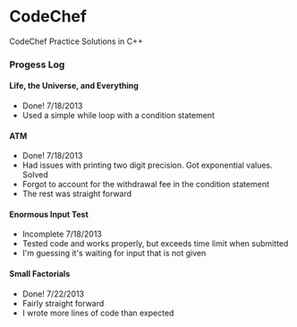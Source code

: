 CodeChef
========

CodeChef Practice Solutions in C++

<h3>Progess Log</h3>

<h4>Life, the Universe, and Everything</h4>
<ul>
    <li>Done! 7/18/2013</li>
    <li>Used a simple while loop with a condition statement</li>
</ul>

<h4>ATM</h4>
<ul>
    <li>Done! 7/18/2013</li>
    <li>Had issues with printing two digit precision. Got exponential values. Solved</li>
    <li>Forgot to account for the withdrawal fee in the condition statement</li>
    <li>The rest was straight forward</li>
</ul>

<h4>Enormous Input Test</h4>
<ul>
    <li>Incomplete 7/18/2013</li>
    <li>Tested code and works properly, but exceeds time limit when submitted</li>
    <li>I'm guessing it's waiting for input that is not given</li>
</ul>

<h4>Small Factorials</h4>
<ul>
    <li>Done! 7/22/2013</li>
    <li>Fairly straight forward</li>
    <li>I wrote more lines of code than expected</li>
</ul>
